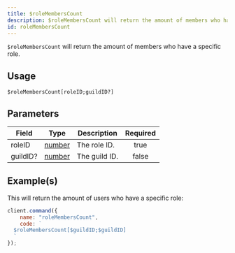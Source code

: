 ```yaml
---
title: $roleMembersCount
description: $roleMembersCount will return the amount of members who have a specific role.
id: roleMembersCount
---
```


`$roleMembersCount` will return the amount of members who have a specific role.

## Usage

```aoi
$roleMembersCount[roleID;guildID?]
```

## Parameters

| Field    | Type                                                                                              | Description   | Required |
| -------- | ------------------------------------------------------------------------------------------------- | ------------- | :------: |
| roleID   | [number](https://developer.mozilla.org/en-US/docs/Web/JavaScript/Reference/Global_Objects/Number) | The role ID.  |   true   |
| guildID? | [number](https://developer.mozilla.org/en-US/docs/Web/JavaScript/Reference/Global_Objects/Number) | The guild ID. |  false   |

## Example(s)

This will return the amount of users who have a specific role:

```javascript
client.command({
    name: "roleMembersCount",
    code: `
  $roleMembersCount[$guildID;$guildID]
  `
});
```
